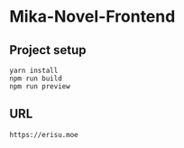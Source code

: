 # Mika-Novel-Frontend

## Project setup
```
yarn install
npm run build
npm run preview
```

## URL
```
https://erisu.moe
```

